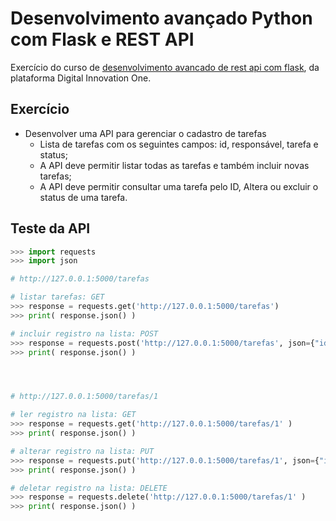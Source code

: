 # Desenvolvimento avançado Python com Flask e REST API

Exercício do curso de 
[desenvolvimento avancado de rest api com flask](https://web.dio.me/course/desenvolvimento-avancado-de-rest-api-com-flask/learning/0837aa13-7ce2-4ea7-926b-3f2c2c5fbe01), 
da plataforma Digital Innovation One.


## Exercício

* Desenvolver uma API para gerenciar o cadastro de tarefas
    * Lista de tarefas com os seguintes campos: id, responsável, tarefa e status;
    * A API deve permitir listar todas as tarefas e também incluir novas tarefas;
    * A API deve permitir consultar uma tarefa pelo ID, Altera ou excluir o status de uma tarefa.

## Teste da API

```python
>>> import requests
>>> import json

# http://127.0.0.1:5000/tarefas

# listar tarefas: GET
>>> response = requests.get('http://127.0.0.1:5000/tarefas')
>>> print( response.json() )

# incluir registro na lista: POST
>>> response = requests.post('http://127.0.0.1:5000/tarefas', json={"id":2, "responsavel": "Ian","status": "concuido","tarefa": "Construir o DB"} )
>>> print( response.json() )




# http://127.0.0.1:5000/tarefas/1

# ler registro na lista: GET
>>> response = requests.get('http://127.0.0.1:5000/tarefas/1' )
>>> print( response.json() )

# alterar registro na lista: PUT
>>> response = requests.put('http://127.0.0.1:5000/tarefas/1', json={"id":1,"responsavel": "Ian","status": "concuido","tarefa": "Construir o DB"} )
>>> print( response.json() )

# deletar registro na lista: DELETE
>>> response = requests.delete('http://127.0.0.1:5000/tarefas/1' )
>>> print( response.json() )


```